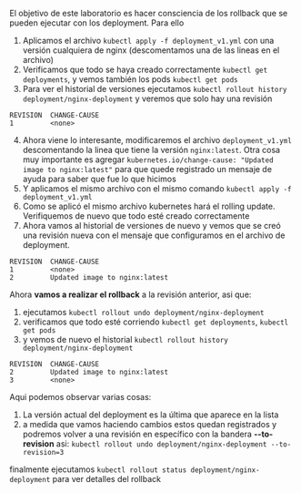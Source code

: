 El objetivo de este laboratorio es hacer consciencia de los rollback que se pueden ejecutar con los deployment. Para ello

1. Aplicamos el archivo `kubectl apply -f deployment_v1.yml` con una versión cualquiera de nginx (descomentamos una de las lineas en el archivo)
2. Verificamos que todo se haya creado correctamente `kubectl get deployments`, y vemos también los pods `kubectl get pods`
3. Para ver el historial de versiones ejecutamos `kubectl rollout history deployment/nginx-deployment` y veremos que solo hay una revisión
```
REVISION  CHANGE-CAUSE
1         <none>
```
4. Ahora viene lo interesante, modificaremos el archivo `deployment_v1.yml` descomentando la linea que tiene la versión `nginx:latest`. Otra cosa muy importante es agregar `kubernetes.io/change-cause: "Updated image to nginx:latest"` para que quede registrado un mensaje de ayuda para saber que fue lo que hicimos
5. Y aplicamos el mismo archivo con el mismo comando `kubectl apply -f deployment_v1.yml`
6. Como se aplicó el mismo archivo kubernetes hará el rolling update. Verifiquemos de nuevo que todo esté creado correctamente
7. Ahora vamos al historial de versiones de nuevo y vemos que se creó una revisión nueva con el mensaje que configuramos en el archivo de deployment.
```
REVISION  CHANGE-CAUSE
1         <none>
2         Updated image to nginx:latest
```

Ahora **vamos a realizar el rollback** a la revisión anterior, asi que:

1. ejecutamos `kubectl rollout undo deployment/nginx-deployment`
2. verificamos que todo esté corriendo `kubectl get deployments`, `kubectl get pods`
3. y vemos de nuevo el historial `kubectl rollout history deployment/nginx-deployment`
```
REVISION  CHANGE-CAUSE
2         Updated image to nginx:latest
3         <none>
```

Aqui podemos observar varias cosas:

1. La versión actual del deployment es la última que aparece en la lista
2. a medida que vamos haciendo cambios estos quedan registrados y podremos volver a una revisión en específico con la bandera **--to-revision** asi: `kubectl rollout undo deployment/nginx-deployment --to-revision=3`

finalmente ejecutamos `kubectl rollout status deployment/nginx-deployment` para ver detalles del rollback